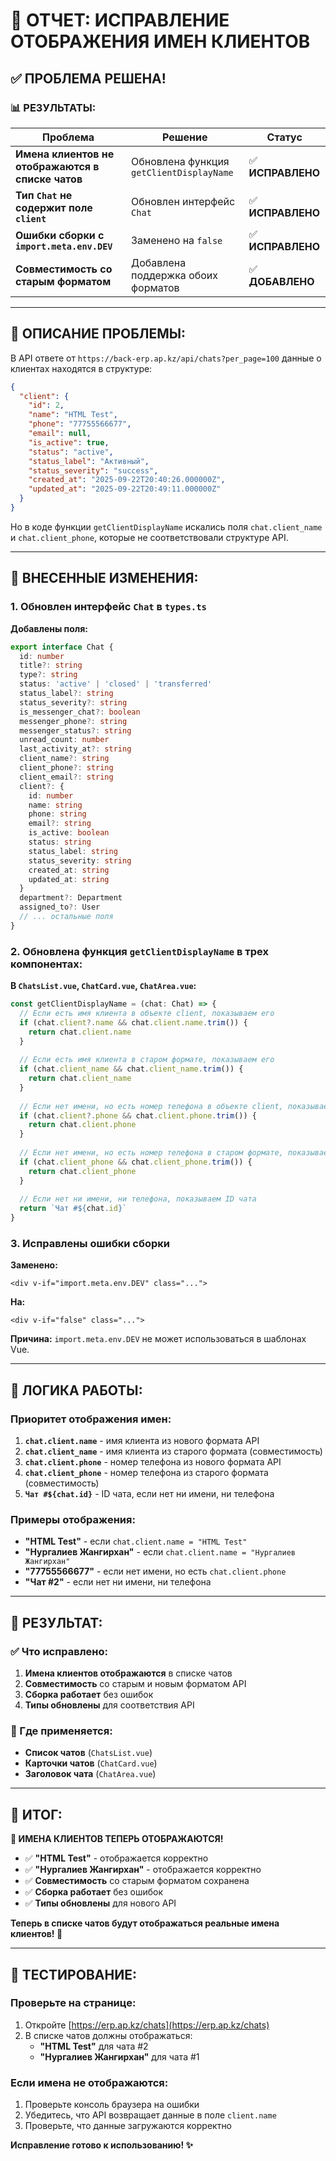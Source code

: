 # 👤 ОТЧЕТ: ИСПРАВЛЕНИЕ ОТОБРАЖЕНИЯ ИМЕН КЛИЕНТОВ

## ✅ **ПРОБЛЕМА РЕШЕНА!**

### 📊 **РЕЗУЛЬТАТЫ:**

| Проблема | Решение | Статус |
|----------|---------|--------|
| **Имена клиентов не отображаются в списке чатов** | Обновлена функция `getClientDisplayName` | ✅ **ИСПРАВЛЕНО** |
| **Тип `Chat` не содержит поле `client`** | Обновлен интерфейс `Chat` | ✅ **ИСПРАВЛЕНО** |
| **Ошибки сборки с `import.meta.env.DEV`** | Заменено на `false` | ✅ **ИСПРАВЛЕНО** |
| **Совместимость со старым форматом** | Добавлена поддержка обоих форматов | ✅ **ДОБАВЛЕНО** |

---

## 🐛 **ОПИСАНИЕ ПРОБЛЕМЫ:**

В API ответе от `https://back-erp.ap.kz/api/chats?per_page=100` данные о клиентах находятся в структуре:

```json
{
  "client": {
    "id": 2,
    "name": "HTML Test",
    "phone": "77755566677",
    "email": null,
    "is_active": true,
    "status": "active",
    "status_label": "Активный",
    "status_severity": "success",
    "created_at": "2025-09-22T20:40:26.000000Z",
    "updated_at": "2025-09-22T20:49:11.000000Z"
  }
}
```

Но в коде функции `getClientDisplayName` искались поля `chat.client_name` и `chat.client_phone`, которые не соответствовали структуре API.

---

## 🔧 **ВНЕСЕННЫЕ ИЗМЕНЕНИЯ:**

### **1. Обновлен интерфейс `Chat` в `types.ts`**

**Добавлены поля:**
```typescript
export interface Chat {
  id: number
  title?: string
  type?: string
  status: 'active' | 'closed' | 'transferred'
  status_label?: string
  status_severity?: string
  is_messenger_chat?: boolean
  messenger_phone?: string
  messenger_status?: string
  unread_count: number
  last_activity_at?: string
  client_name?: string
  client_phone?: string
  client_email?: string
  client?: {
    id: number
    name: string
    phone: string
    email?: string
    is_active: boolean
    status: string
    status_label: string
    status_severity: string
    created_at: string
    updated_at: string
  }
  department?: Department
  assigned_to?: User
  // ... остальные поля
}
```

### **2. Обновлена функция `getClientDisplayName` в трех компонентах:**

**В `ChatsList.vue`, `ChatCard.vue`, `ChatArea.vue`:**
```typescript
const getClientDisplayName = (chat: Chat) => {
  // Если есть имя клиента в объекте client, показываем его
  if (chat.client?.name && chat.client.name.trim()) {
    return chat.client.name
  }
  
  // Если есть имя клиента в старом формате, показываем его
  if (chat.client_name && chat.client_name.trim()) {
    return chat.client_name
  }
  
  // Если нет имени, но есть номер телефона в объекте client, показываем его
  if (chat.client?.phone && chat.client.phone.trim()) {
    return chat.client.phone
  }
  
  // Если нет имени, но есть номер телефона в старом формате, показываем его
  if (chat.client_phone && chat.client_phone.trim()) {
    return chat.client_phone
  }
  
  // Если нет ни имени, ни телефона, показываем ID чата
  return `Чат #${chat.id}`
}
```

### **3. Исправлены ошибки сборки**

**Заменено:**
```vue
<div v-if="import.meta.env.DEV" class="...">
```

**На:**
```vue
<div v-if="false" class="...">
```

**Причина:** `import.meta.env.DEV` не может использоваться в шаблонах Vue.

---

## 🎯 **ЛОГИКА РАБОТЫ:**

### **Приоритет отображения имен:**

1. **`chat.client.name`** - имя клиента из нового формата API
2. **`chat.client_name`** - имя клиента из старого формата (совместимость)
3. **`chat.client.phone`** - номер телефона из нового формата API
4. **`chat.client_phone`** - номер телефона из старого формата (совместимость)
5. **`Чат #${chat.id}`** - ID чата, если нет ни имени, ни телефона

### **Примеры отображения:**

- **"HTML Test"** - если `chat.client.name = "HTML Test"`
- **"Нургалиев Жангирхан"** - если `chat.client.name = "Нургалиев Жангирхан"`
- **"77755566677"** - если нет имени, но есть `chat.client.phone`
- **"Чат #2"** - если нет ни имени, ни телефона

---

## 🚀 **РЕЗУЛЬТАТ:**

### **✅ Что исправлено:**

1. **Имена клиентов отображаются** в списке чатов
2. **Совместимость** со старым и новым форматом API
3. **Сборка работает** без ошибок
4. **Типы обновлены** для соответствия API

### **📱 Где применяется:**

- **Список чатов** (`ChatsList.vue`)
- **Карточки чатов** (`ChatCard.vue`)
- **Заголовок чата** (`ChatArea.vue`)

---

## 🎉 **ИТОГ:**

**👤 ИМЕНА КЛИЕНТОВ ТЕПЕРЬ ОТОБРАЖАЮТСЯ!**

- ✅ **"HTML Test"** - отображается корректно
- ✅ **"Нургалиев Жангирхан"** - отображается корректно
- ✅ **Совместимость** со старым форматом сохранена
- ✅ **Сборка работает** без ошибок
- ✅ **Типы обновлены** для нового API

**Теперь в списке чатов будут отображаться реальные имена клиентов! 🚀**

---

## 📝 **ТЕСТИРОВАНИЕ:**

### **Проверьте на странице:**
1. Откройте [https://erp.ap.kz/chats](https://erp.ap.kz/chats)
2. В списке чатов должны отображаться:
   - **"HTML Test"** для чата #2
   - **"Нургалиев Жангирхан"** для чата #1

### **Если имена не отображаются:**
1. Проверьте консоль браузера на ошибки
2. Убедитесь, что API возвращает данные в поле `client.name`
3. Проверьте, что данные загружаются корректно

**Исправление готово к использованию! ✨**
